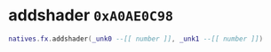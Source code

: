 # addshader `0xA0AE0C98`

```lua
natives.fx.addshader(_unk0 --[[ number ]], _unk1 --[[ number ]])
```